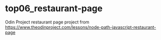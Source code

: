 # top06_restaurant-page
Odin Project restaurant page project from https://www.theodinproject.com/lessons/node-path-javascript-restaurant-page
